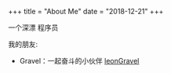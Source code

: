 +++
title = "About Me"
date = "2018-12-21"
+++

一个深漂 程序员

我的朋友:

* Gravel：一起奋斗的小伙伴 [leonGravel](https://leongravel.com)

